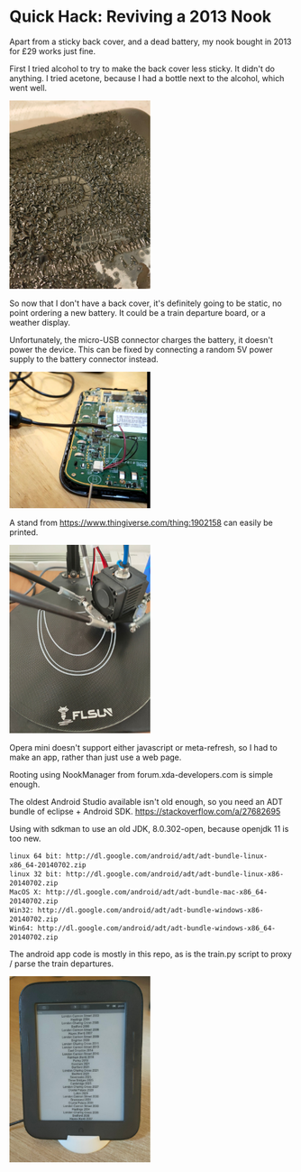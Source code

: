 # Quick Hack: Reviving a 2013 Nook

Apart from a sticky back cover, and a dead battery, my nook bought in 2013 for £29 works just fine.

First I tried alcohol to try to make the back cover less sticky. It didn't do anything. I tried acetone,
because I had a bottle next to the alcohol, which went well.

<img src="acetone.jpg" width="250" >

So now that I don't have a back cover, it's definitely going to be static, no point ordering a new battery.
It could be a train departure board, or a weather display.

Unfortunately, the micro-USB connector charges the battery, it doesn't power the device.
This can be fixed by connecting a random 5V power supply to the battery connector instead.

<img src="wire.jpg" width="250" >

A stand from https://www.thingiverse.com/thing:1902158 can easily be printed.

<img src="stand_print.jpg" width="250" >

Opera mini doesn't support either javascript or meta-refresh, so I had to make an app, rather than just use a web page.

Rooting using NookManager from forum.xda-developers.com is simple enough.

The oldest Android Studio available isn't old enough, so you need an ADT bundle of eclipse + Android SDK. https://stackoverflow.com/a/27682695

Using with sdkman to use an old JDK, 8.0.302-open, because openjdk 11 is too new.

    linux 64 bit: http://dl.google.com/android/adt/adt-bundle-linux-x86_64-20140702.zip
    linux 32 bit: http://dl.google.com/android/adt/adt-bundle-linux-x86-20140702.zip
    MacOS X: http://dl.google.com/android/adt/adt-bundle-mac-x86_64-20140702.zip
    Win32: http://dl.google.com/android/adt/adt-bundle-windows-x86-20140702.zip
    Win64: http://dl.google.com/android/adt/adt-bundle-windows-x86_64-20140702.zip

The android app code is mostly in this repo, as is the train.py script to proxy / parse the train departures.

<img src="done.jpg" width="250" >
